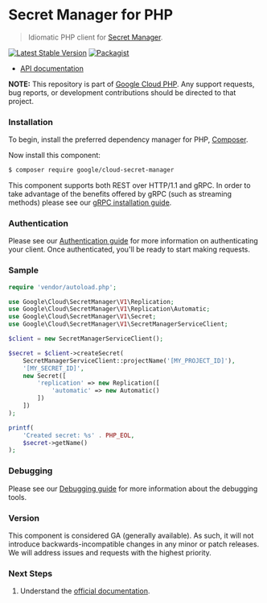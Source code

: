 # Secret Manager for PHP

> Idiomatic PHP client for [Secret Manager](https://cloud.google.com/secret-manager).

[![Latest Stable Version](https://poser.pugx.org/google/cloud-secret-manager/v/stable)](https://packagist.org/packages/google/cloud-secret-manager) [![Packagist](https://img.shields.io/packagist/dm/google/cloud-secret-manager.svg)](https://packagist.org/packages/google/cloud-secret-manager)

* [API documentation](https://cloud.google.com/php/docs/reference/cloud-secret-manager/latest)

**NOTE:** This repository is part of [Google Cloud PHP](https://github.com/googleapis/google-cloud-php). Any
support requests, bug reports, or development contributions should be directed to
that project.

### Installation

To begin, install the preferred dependency manager for PHP, [Composer](https://getcomposer.org/).

Now install this component:

```sh
$ composer require google/cloud-secret-manager
```

This component supports both REST over HTTP/1.1 and gRPC. In order to take advantage of the benefits offered by gRPC (such as streaming methods)
please see our [gRPC installation guide](https://cloud.google.com/php/grpc).

### Authentication

Please see our [Authentication guide](https://github.com/googleapis/google-cloud-php/blob/main/AUTHENTICATION.md) for more information
on authenticating your client. Once authenticated, you'll be ready to start making requests.

### Sample

```php
require 'vendor/autoload.php';

use Google\Cloud\SecretManager\V1\Replication;
use Google\Cloud\SecretManager\V1\Replication\Automatic;
use Google\Cloud\SecretManager\V1\Secret;
use Google\Cloud\SecretManager\V1\SecretManagerServiceClient;

$client = new SecretManagerServiceClient();

$secret = $client->createSecret(
    SecretManagerServiceClient::projectName('[MY_PROJECT_ID]'),
    '[MY_SECRET_ID]',
    new Secret([
        'replication' => new Replication([
            'automatic' => new Automatic()
        ])
    ])
);

printf(
    'Created secret: %s' . PHP_EOL,
    $secret->getName()
);
```

### Debugging

Please see our [Debugging guide](https://github.com/googleapis/google-cloud-php/blob/main/DEBUG.md)
for more information about the debugging tools.

### Version

This component is considered GA (generally available). As such, it will not introduce backwards-incompatible changes in
any minor or patch releases. We will address issues and requests with the highest priority.

### Next Steps

1. Understand the [official documentation](https://cloud.google.com/secret-manager/docs).
